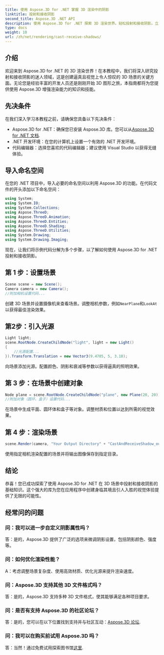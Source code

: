```yaml
---
title: 使用 Aspose.3D for .NET 掌握 3D 渲染中的阴影
linktitle: 投射和接收阴影
second_title: Aspose.3D .NET API
description: 使用 Aspose.3D for .NET 探索 3D 渲染世界。轻松投射和接收阴影。立即下载免费试用版！
type: docs
weight: 10
url: /zh/net/rendering/cast-receive-shadows/
---
```

## 介绍
欢迎来到 Aspose.3D for .NET 的 3D 渲染世界！在本教程中，我们将深入研究投射和接收阴影的迷人领域，这是创建逼真且视觉上令人惊叹的 3D 场景的关键方面。无论您是经验丰富的开发人员还是刚刚开始 3D 图形之旅，本指南都将为您提供使用 Aspose.3D 增强渲染能力的知识和技能。
## 先决条件
在我们深入学习本教程之前，请确保您具备以下先决条件：
-  Aspose.3D for .NET：确保您已安装 Aspose.3D 库。您可以从[Aspose.3D for .NET 文档](https://reference.aspose.com/3d/net/).
- .NET 开发环境：在您的计算机上设置一个有效的 .NET 开发环境。
- 代码编辑器：选择您喜欢的代码编辑器；建议使用 Visual Studio 以获得无缝体验。
## 导入命名空间
在您的 .NET 项目中，导入必要的命名空间以利用 Aspose.3D 的功能。在代码文件的开头添加以下命名空间：
```csharp
using System;
using System.IO;
using System.Collections;
using Aspose.ThreeD;
using Aspose.ThreeD.Animation;
using Aspose.ThreeD.Entities;
using Aspose.ThreeD.Shading;
using Aspose.ThreeD.Utilities;
using System.Drawing;
using System.Drawing.Imaging;
```
现在，让我们将示例代码分解为多个步骤，以了解如何使用 Aspose.3D for .NET 投射和接收阴影。
## 第 1 步：设置场景
```csharp
Scene scene = new Scene();
Camera camera = new Camera();
//附加相机设置代码...
```
创建 3D 场景并设置摄像机来查看场景。调整相机参数，例如`NearPlane`和`LookAt`以获得最佳渲染效果。
## 第2步：引入光源
```csharp
Light light;
scene.RootNode.CreateChildNode("light", light = new Light()
{
    //光源配置...
}).Transform.Translation = new Vector3(9.4785, 5, 3.18);
```
向场景添加光源。配置颜色、阴影和衰减等参数以获得逼真的照明效果。
## 第 3 步：在场景中创建对象
```csharp
Node plane = scene.RootNode.CreateChildNode("plane", new Plane(20, 20));
//附加对象（圆环、盒子）设置代码...
```
在场景中生成平面、圆环体和盒子等对象。调整材质和位置以达到所需的视觉效果。
## 第 4 步：渲染场景
```csharp
scene.Render(camera, "Your Output Directory" + "CastAndReceiveShadow_out.png", new Size(1024, 1024), ImageFormat.Png, opt);
```
使用指定相机渲染配置的场景并将输出图像保存到指定目录。
## 结论
恭喜！您已成功探索了使用 Aspose.3D for .NET 在 3D 场景中投射和接收阴影的基础知识。这个强大的库为您在应用程序中创建身临其境且引人入胜的视觉体验提供了无限的可能性。
## 经常问的问题
### 问：我可以进一步自定义阴影属性吗？
答：是的，Aspose.3D 提供了广泛的选项来微调阴影设置，包括阴影颜色、强度等。
### 问：如何优化渲染性能？
A：考虑调整场景复杂度、使用高效材质、优化光源来提升渲染速度。
### 问：Aspose.3D 支持其他 3D 文件格式吗？
答：是的，Aspose.3D 支持多种 3D 文件格式，使其能够满足各种项目要求。
### 问：是否有支持 Aspose.3D 的社区论坛？
答：是的，您可以在以下位置找到支持并与社区互动：[Aspose.3D 论坛](https://forum.aspose.com/c/3d/18).
### 问：我可以在购买前试用 Aspose.3D 吗？
答：当然！通过免费试用探索图书馆[这里](https://releases.aspose.com/).